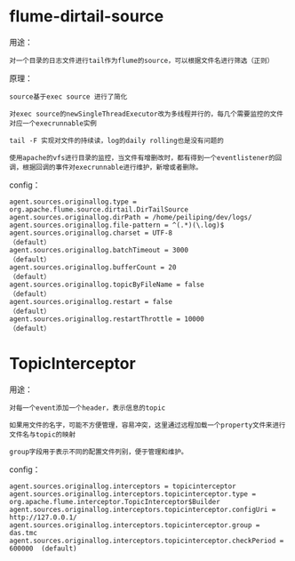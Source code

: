 # flume-dirtail-source

  用途：

    对一个目录的日志文件进行tail作为flume的source，可以根据文件名进行筛选（正则）
  
  原理：
  
    source基于exec source 进行了简化
    
    对exec source的newSingleThreadExecutor改为多线程并行的，每几个需要监控的文件对应一个execrunnable实例
    
    tail -F 实现对文件的持续读，log的daily rolling也是没有问题的
    
    使用apache的vfs进行目录的监控，当文件有增删改时，都有得到一个eventlistener的回调，根据回调的事件对execrunnable进行维护，新增或者删除。

  config：
  
    agent.sources.originallog.type = org.apache.flume.source.dirtail.DirTailSource
    agent.sources.originallog.dirPath = /home/peiliping/dev/logs/
    agent.sources.originallog.file-pattern = ^(.*)(\.log)$
    agent.sources.originallog.charset = UTF-8                                （default）
    agent.sources.originallog.batchTimeout = 3000                            （default）
    agent.sources.originallog.bufferCount = 20                               （default）
    agent.sources.originallog.topicByFileName = false                        （default）
    agent.sources.originallog.restart = false                                （default）
    agent.sources.originallog.restartThrottle = 10000                        （default）

# TopicInterceptor

  用途：

    对每一个event添加一个header，表示信息的topic
    
    如果用文件的名字，可能不方便管理，容易冲突，这里通过远程加载一个property文件来进行文件名与topic的映射
    
    group字段用于表示不同的配置文件列别，便于管理和维护。

  config：

    agent.sources.originallog.interceptors = topicinterceptor 
    agent.sources.originallog.interceptors.topicinterceptor.type = org.apache.flume.interceptor.TopicInterceptor$Builder
    agent.sources.originallog.interceptors.topicinterceptor.configUri = http://127.0.0.1/
    agent.sources.originallog.interceptors.topicinterceptor.group = das.tmc
    agent.sources.originallog.interceptors.topicinterceptor.checkPeriod = 600000  (default)
